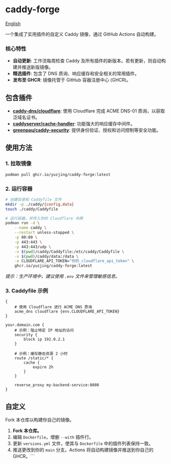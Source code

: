 # caddy-forge

[English](README.md)

一个集成了实用插件的自定义 Caddy 镜像，通过 GitHub Actions 自动构建。

### 核心特性

-   **自动更新**: 工作流每周检查 Caddy 及所有插件的新版本。若有更新，则自动构建并推送新版镜像。
-   **精选插件**: 包含了 DNS 质询、响应缓存和安全相关的常用插件。
-   **发布至 GHCR**: 镜像托管于 GitHub 容器注册中心 (GHCR)。

## 包含插件

-   **[caddy-dns/cloudflare](https://github.com/caddy-dns/cloudflare)**: 使用 Cloudflare 完成 ACME DNS-01 质询，以获取泛域名证书。
-   **[caddyserver/cache-handler](https://github.com/caddyserver/cache-handler)**: 功能强大的响应缓存中间件。
-   **[greenpau/caddy-security](https://github.com/greenpau/caddy-security)**: 提供身份验证、授权和访问控制等安全功能。

## 使用方法

### 1. 拉取镜像

```bash
podman pull ghcr.io/yuzjing/caddy-forge:latest
```

### 2. 运行容器

```bash
# 创建目录和 Caddyfile 文件
mkdir -p ./caddy/{config,data}
touch ./caddy/Caddyfile

# 运行容器，并传入你的 Cloudflare 令牌
podman run -d \
    --name caddy \
    --restart unless-stopped \
    -p 80:80 \
    -p 443:443 \
    -p 443:443/udp \
    -v $(pwd)/caddy/Caddyfile:/etc/caddy/Caddyfile \
    -v $(pwd)/caddy/data:/data \
    -e CLOUDFLARE_API_TOKEN="你的_cloudflare_api_token" \
    ghcr.io/yuzjing/caddy-forge:latest
```
_提示：生产环境中，建议使用 `.env` 文件来管理敏感信息。_

### 3. Caddyfile 示例

```caddy
{
    # 使用 Cloudflare 进行 ACME DNS 质询
    acme_dns cloudflare {env.CLOUDFLARE_API_TOKEN}
}

your.domain.com {
    # 示例：阻止特定 IP 地址的访问
    security {
        block ip 192.0.2.1
    }

    # 示例：缓存静态资源 2 小时
    route /static/* {
        cache {
            expire 2h
        }
    }

    reverse_proxy my-backend-service:8080
}
```

## 自定义

Fork 本仓库以构建你自己的镜像。

1.  **Fork 本仓库。**
2.  编辑 `Dockerfile`，增删 `--with` 插件行。
3.  更新 `versions.yml` 文件，使其与 `Dockerfile` 中的插件列表保持一致。
4.  推送更改到你的 `main` 分支。Actions 将自动构建镜像并推送到你自己的 GHCR。```